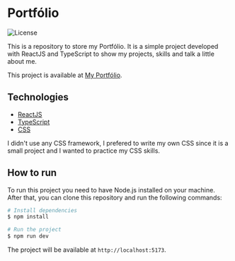# Portfólio

<img src="https://github.com/luizgustavojunqueira/portfolio/Portfolio.png" alt="License" />

This is a repository to store my Portfólio. It is a simple project developed with ReactJS and TypeScript to show my projects, skills and talk a little about me.

This project is available at [My Portfólio](https://portfolio-luizgustavojunqueiras-projects.vercel.app/).

## Technologies

- [ReactJS](https://reactjs.org/)
- [TypeScript](https://www.typescriptlang.org/)
- [CSS](https://developer.mozilla.org/pt-BR/docs/Web/CSS)

I didn't use any CSS framework, I prefered to write my own CSS since it is a small project and I wanted to practice my CSS skills.

## How to run

To run this project you need to have Node.js installed on your machine. After that, you can clone this repository and run the following commands:

```bash
# Install dependencies
$ npm install

# Run the project
$ npm run dev
```

The project will be available at `http://localhost:5173`.
